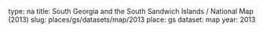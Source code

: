 type: na
title: South Georgia and the South Sandwich Islands / National Map (2013)
slug: places/gs/datasets/map/2013
place: gs
dataset: map
year: 2013
